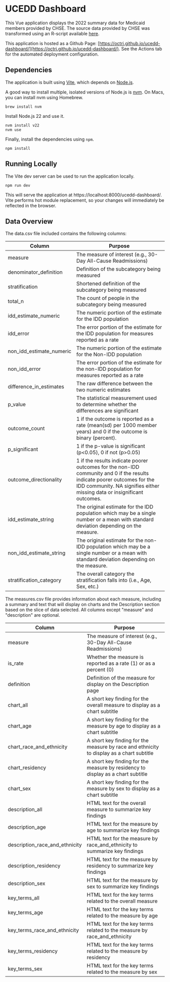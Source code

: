 # UCEDD Dashboard

This Vue application displays the 2022 summary data for Medicaid members provided by CHSE. The source data provided by CHSE was transformed using an R-script available [here](https://source.ohsu.edu/OCTRI-Apps/ucedd-data-transformation/tree/main).

This application is hosted as a Github Page: [https://octri.github.io/ucedd-dashboard/](https://octri.github.io/ucedd-dashboard/). See the Actions tab for the automated deployment configuration.

## Dependencies

The application is built using [Vite](https://vite.dev/), which depends on [Node.js](https://nodejs.org/en).

A good way to install multiple, isolated versions of Node.js is [nvm](https://github.com/nvm-sh/nvm). On Macs, you can install nvm using Homebrew.

```
brew install nvm
```

Install Node.js 22 and use it.

```
nvm install v22
nvm use
```

Finally, install the dependencies using `npm`.

```
npm install
```

## Running Locally

The Vite dev server can be used to run the application locally.

```
npm run dev
```

This will serve the application at https://localhost:8000/ucedd-dashboard/. Vite performs hot module replacement, so your changes will immediately be reflected in the browser.

## Data Overview

The data.csv file included contains the following columns:

|Column|Purpose|
|------|-------|
|measure|The measure of interest (e.g., 30-Day All-Cause Readmissions)|
|denominator_definition|Definition of the subcategory being measured|
|stratification|Shortened definition of the subcategory being measured|
|total_n|The count of people in the subcategory being measured|
|idd_estimate_numeric|The numeric portion of the estimate for the IDD population|
|idd_error|The error portion of the estimate for the IDD population for measures reported as a rate|
|non_idd_estimate_numeric|The numeric portion of the estimate for the Non-IDD population|
|non_idd_error|The error portion of the estimate for the non-IDD population for measures reported as a rate|
|difference_in_estimates|The raw difference between the two numeric estimates|
|p_value|The statistical measurement used to determine whether the differences are significant|
|outcome_count|1 if the outcome is reported as a rate (mean(sd) per 1000 member years) and 0 if the outcome is binary (percent).|
|p_significant|1 if the p-value is significant (p<0.05), 0 if not (p>0.05)|
|outcome_directionality|1 if the results indicate poorer outcomes for the non-IDD community and 0 if the results indicate poorer outcomes for the IDD community. NA signifies either missing data or insignificant outcomes.|
|idd_estimate_string|The original estimate for the IDD population which may be a single number or a mean with standard deviation depending on the measure.|
|non_idd_estimate_string|The original estimate for the non-IDD population which may be a single number or a mean with standard deviation depending on the measure.|
|stratification_category|The overall category the stratification falls into (i.e., Age, Sex, etc.)|

The measures.csv file provides information about each measure, including a summary and text that will display on charts and the Description section based on the slice of data selected. All columns except "measure" and "description" are optional.

|Column|Purpose|
|------|-------|
|measure|The measure of interest (e.g., 30-Day All-Cause Readmissions)|
|is_rate|Whether the measure is reported as a rate (1) or as a percent (0)|
|definition|Definition of the measure for display on the Description page|
|chart_all|A short key finding for the overall measure to display as a chart subtitle|
|chart_age|A short key finding for the measure by age to display as a chart subtitle|
|chart_race_and_ethnicity|A short key finding for the measure by race and ethnicity to display as a chart subtitle|
|chart_residency|A short key finding for the measure by residency to display as a chart subtitle|
|chart_sex|A short key finding for the measure by sex to display as a chart subtitle|
|description_all|HTML text for the overall measure to summarize key findings|
|description_age|HTML text for the measure by age to summarize key findings|
|description_race_and_ethnicity|HTML text for the measure by race_and_ethnicity to summarize key findings|
|description_residency|HTML text for the measure by residency to summarize key findings|
|description_sex|HTML text for the measure by sex to summarize key findings|
|key_terms_all|HTML text for the key terms related to the overall measure|
|key_terms_age|HTML text for the key terms related to the measure by age|
|key_terms_race_and_ethnicity|HTML text for the key terms related to the measure by race_and_ethnicity|
|key_terms_residency|HTML text for the key terms related to the measure by residency|
|key_terms_sex|HTML text for the key terms related to the measure by sex|
